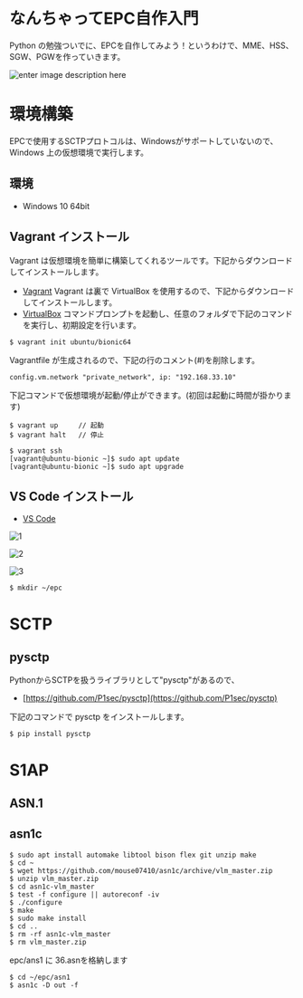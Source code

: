 # なんちゃってEPC自作入門
Python の勉強ついでに、EPCを自作してみよう！というわけで、MME、HSS、SGW、PGWを作っていきます。

![enter image description here](https://user-images.githubusercontent.com/1900544/84593371-e17ae600-ae86-11ea-872d-4aaf0fe4bfa1.png)


# 環境構築
EPCで使用するSCTPプロトコルは、Windowsがサポートしていないので、Windows 上の仮想環境で実行します。

## 環境

- Windows 10 64bit

## Vagrant インストール
Vagrant は仮想環境を簡単に構築してくれるツールです。下記からダウンロードしてインストールします。
- [Vagrant](https://www.vagrantup.com/)
Vagrant は裏で VirtualBox を使用するので、下記からダウンロードしてインストールします。
- [VirtualBox](https://www.virtualbox.org/)
コマンドプロンプトを起動し、任意のフォルダで下記のコマンドを実行し、初期設定を行います。
```
$ vagrant init ubuntu/bionic64
```
Vagrantfile が生成されるので、下記の行のコメント(#)を削除します。
```
config.vm.network "private_network", ip: "192.168.33.10"
```
下記コマンドで仮想環境が起動/停止ができます。(初回は起動に時間が掛かります)
```
$ vagrant up     // 起動
$ vagrant halt   // 停止
```

```
$ vagrant ssh
[vagrant@ubuntu-bionic ~]$ sudo apt update
[vagrant@ubuntu-bionic ~]$ sudo apt upgrade
```

## VS Code インストール

- [VS Code](https://azure.microsoft.com/ja-jp/products/visual-studio-code/)

![1](https://user-images.githubusercontent.com/1900544/85050069-80c61300-b1d0-11ea-8c3f-64c74cb5ebc2.PNG)

![2](https://user-images.githubusercontent.com/1900544/85050144-a4895900-b1d0-11ea-8b6f-1ac06c448a2f.PNG)

![3](https://user-images.githubusercontent.com/1900544/85050359-ee723f00-b1d0-11ea-851a-63f75ca29b49.PNG)

```
$ mkdir ~/epc
```


# SCTP

## pysctp
PythonからSCTPを扱うライブラリとして"pysctp"があるので、

- [https://github.com/P1sec/pysctp](https://github.com/P1sec/pysctp)

下記のコマンドで pysctp をインストールします。
```
$ pip install pysctp
```



# S1AP

## ASN.1

## asn1c

```
$ sudo apt install automake libtool bison flex git unzip make
$ cd ~
$ wget https://github.com/mouse07410/asn1c/archive/vlm_master.zip
$ unzip vlm_master.zip
$ cd asn1c-vlm_master
$ test -f configure || autoreconf -iv
$ ./configure
$ make
$ sudo make install
$ cd ..
$ rm -rf asn1c-vlm_master
$ rm vlm_master.zip
```

epc/ans1 に 36.asnを格納します
　
```
$ cd ~/epc/asn1
$ asn1c -D out -f 
```


<!--stackedit_data:
eyJoaXN0b3J5IjpbLTEzMzE4MDg4NDEsMTY2Nzc1ODg4NCwtMT
UzNDYyMjUyOCw3NjA1OTY4OTAsLTYwMDA3MDIyMyw2NzQyMjYy
MTMsLTQwODA3OTQ5NSwtMTgxNjYwNTM5MCwxODc1NjY5Mjg0LC
0xOTUxMjgxNTUwLDExODY4MjA3MTQsLTk0NDY1Njk0Myw1OTk2
ODY3NiwtMTg1Nzg4NDkwLC0xNTEwNjQ4OTcyLC05MzczMTk1OT
gsMTQ1MTgzNjA0OCw0OTQ1NzEyMjEsLTEwODc2MDY4NTcsLTEw
NzQ4MDE5OThdfQ==
-->